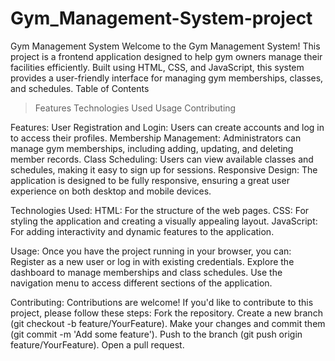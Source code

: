 # Gym_Management-System-project
Gym Management System
Welcome to the Gym Management System! This project is a frontend application designed to help gym owners manage their facilities efficiently. Built using HTML, CSS, and JavaScript, this system provides a user-friendly interface for managing gym memberships, classes, and schedules.
Table of Contents
>Features
>Technologies Used
>Usage
>Contributing

Features:
User Registration and Login: Users can create accounts and log in to access their profiles.
Membership Management: Administrators can manage gym memberships, including adding, updating, and deleting member records.
Class Scheduling: Users can view available classes and schedules, making it easy to sign up for sessions.
Responsive Design: The application is designed to be fully responsive, ensuring a great user experience on both desktop and mobile devices.

Technologies Used:
HTML: For the structure of the web pages.
CSS: For styling the application and creating a visually appealing layout.
JavaScript: For adding interactivity and dynamic features to the application.

Usage:
Once you have the project running in your browser, you can:
Register as a new user or log in with existing credentials.
Explore the dashboard to manage memberships and class schedules.
Use the navigation menu to access different sections of the application.

Contributing:
Contributions are welcome! If you'd like to contribute to this project, please follow these steps:
Fork the repository.
Create a new branch (git checkout -b feature/YourFeature).
Make your changes and commit them (git commit -m 'Add some feature').
Push to the branch (git push origin feature/YourFeature).
Open a pull request.

